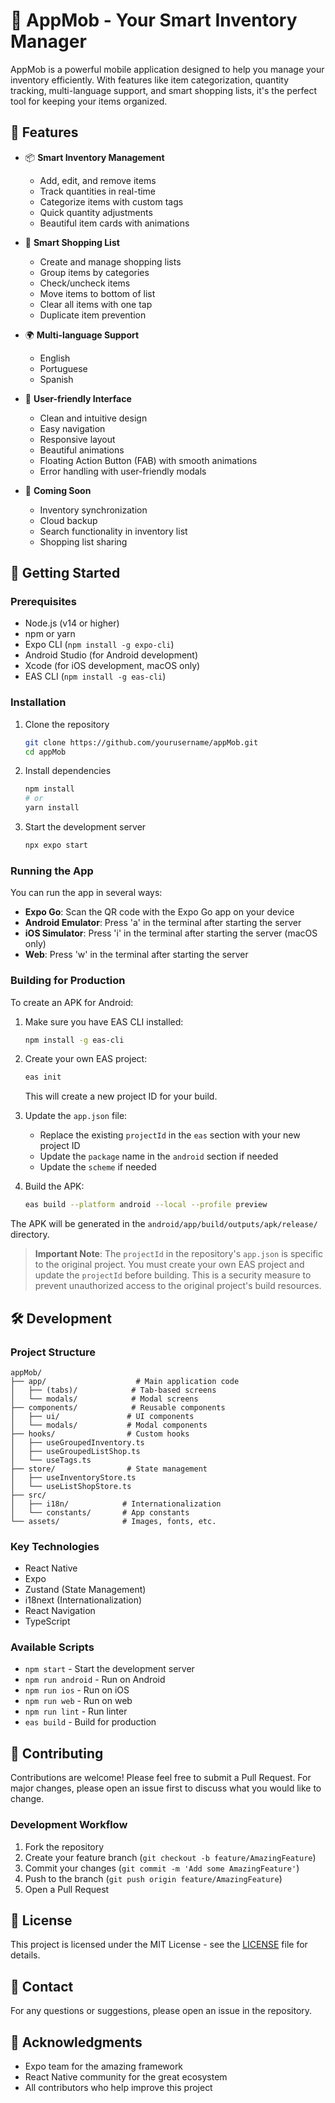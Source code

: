 # 📱 AppMob - Your Smart Inventory Manager

AppMob is a powerful mobile application designed to help you manage your inventory efficiently. With features like item categorization, quantity tracking, multi-language support, and smart shopping lists, it's the perfect tool for keeping your items organized.

## 🌟 Features

- 📦 **Smart Inventory Management**
  - Add, edit, and remove items
  - Track quantities in real-time
  - Categorize items with custom tags
  - Quick quantity adjustments
  - Beautiful item cards with animations

- 🛒 **Smart Shopping List**
  - Create and manage shopping lists
  - Group items by categories
  - Check/uncheck items
  - Move items to bottom of list
  - Clear all items with one tap
  - Duplicate item prevention

- 🌍 **Multi-language Support**
  - English
  - Portuguese
  - Spanish

- 🎨 **User-friendly Interface**
  - Clean and intuitive design
  - Easy navigation
  - Responsive layout
  - Beautiful animations
  - Floating Action Button (FAB) with smooth animations
  - Error handling with user-friendly modals

- 🔄 **Coming Soon**
  - Inventory synchronization
  - Cloud backup
  - Search functionality in inventory list
  - Shopping list sharing

## 🚀 Getting Started

### Prerequisites

- Node.js (v14 or higher)
- npm or yarn
- Expo CLI (`npm install -g expo-cli`)
- Android Studio (for Android development)
- Xcode (for iOS development, macOS only)
- EAS CLI (`npm install -g eas-cli`)

### Installation

1. Clone the repository
   ```bash
   git clone https://github.com/yourusername/appMob.git
   cd appMob
   ```

2. Install dependencies
   ```bash
   npm install
   # or
   yarn install
   ```

3. Start the development server
   ```bash
   npx expo start
   ```

### Running the App

You can run the app in several ways:

- **Expo Go**: Scan the QR code with the Expo Go app on your device
- **Android Emulator**: Press 'a' in the terminal after starting the server
- **iOS Simulator**: Press 'i' in the terminal after starting the server (macOS only)
- **Web**: Press 'w' in the terminal after starting the server

### Building for Production

To create an APK for Android:

1. Make sure you have EAS CLI installed:
   ```bash
   npm install -g eas-cli
   ```

2. Create your own EAS project:
   ```bash
   eas init
   ```
   This will create a new project ID for your build.

3. Update the `app.json` file:
   - Replace the existing `projectId` in the `eas` section with your new project ID
   - Update the `package` name in the `android` section if needed
   - Update the `scheme` if needed

4. Build the APK:
   ```bash
   eas build --platform android --local --profile preview
   ```

The APK will be generated in the `android/app/build/outputs/apk/release/` directory.

> **Important Note**: The `projectId` in the repository's `app.json` is specific to the original project. You must create your own EAS project and update the `projectId` before building. This is a security measure to prevent unauthorized access to the original project's build resources.

## 🛠️ Development

### Project Structure

```
appMob/
├── app/                    # Main application code
│   ├── (tabs)/            # Tab-based screens
│   └── modals/            # Modal screens
├── components/            # Reusable components
│   ├── ui/               # UI components
│   └── modals/           # Modal components
├── hooks/                # Custom hooks
│   ├── useGroupedInventory.ts
│   ├── useGroupedListShop.ts
│   └── useTags.ts
├── store/                # State management
│   ├── useInventoryStore.ts
│   └── useListShopStore.ts
├── src/
│   ├── i18n/            # Internationalization
│   └── constants/       # App constants
└── assets/              # Images, fonts, etc.
```

### Key Technologies

- React Native
- Expo
- Zustand (State Management)
- i18next (Internationalization)
- React Navigation
- TypeScript

### Available Scripts

- `npm start` - Start the development server
- `npm run android` - Run on Android
- `npm run ios` - Run on iOS
- `npm run web` - Run on web
- `npm run lint` - Run linter
- `eas build` - Build for production

## 🤝 Contributing

Contributions are welcome! Please feel free to submit a Pull Request. For major changes, please open an issue first to discuss what you would like to change.

### Development Workflow

1. Fork the repository
2. Create your feature branch (`git checkout -b feature/AmazingFeature`)
3. Commit your changes (`git commit -m 'Add some AmazingFeature'`)
4. Push to the branch (`git push origin feature/AmazingFeature`)
5. Open a Pull Request

## 📝 License

This project is licensed under the MIT License - see the [LICENSE](LICENSE) file for details.

## 📧 Contact

For any questions or suggestions, please open an issue in the repository.

## 🙏 Acknowledgments

- Expo team for the amazing framework
- React Native community for the great ecosystem
- All contributors who help improve this project
